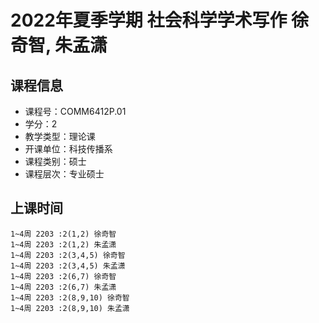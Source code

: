 # 2022年夏季学期 社会科学学术写作 徐奇智, 朱孟潇






## 课程信息

- 课程号：COMM6412P.01
- 学分：2
- 教学类型：理论课
- 开课单位：科技传播系
- 课程类别：硕士
- 课程层次：专业硕士

## 上课时间

```
1~4周 2203 :2(1,2) 徐奇智
1~4周 2203 :2(1,2) 朱孟潇
1~4周 2203 :2(3,4,5) 徐奇智
1~4周 2203 :2(3,4,5) 朱孟潇
1~4周 2203 :2(6,7) 徐奇智
1~4周 2203 :2(6,7) 朱孟潇
1~4周 2203 :2(8,9,10) 徐奇智
1~4周 2203 :2(8,9,10) 朱孟潇
```

